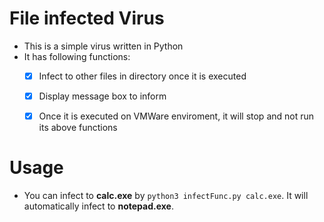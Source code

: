 # File infected Virus
- This is a simple virus written in Python
- It has following functions:<br>
  - [x] Infect to other files in directory once it is executed
  - [x] Display message box to inform
  - [x] Once it is executed on VMWare enviroment, it will stop and not run its above functions 


# Usage
- You can infect to **calc.exe** by ```python3 infectFunc.py calc.exe```. It will automatically infect to **notepad.exe**.
